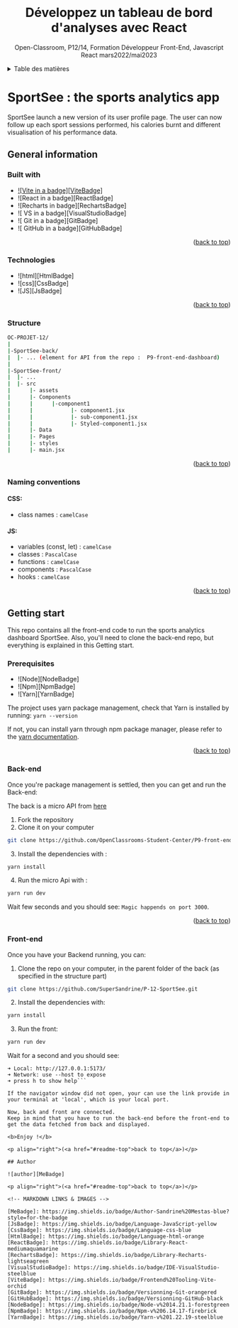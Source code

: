 <a name="readme-top"></a>
<br />

<div align="center">
  <h1 align="center">Développez un tableau de bord d'analyses avec React</h1>

  <p align="center">
    Open-Classroom, P12/14, Formation Développeur Front-End, Javascript React mars2022/mai2023
    <br />
  </p>
</div>

<details>
  <summary>Table des matières</summary>
  <ol>
    <li><a href="#SportSee-:-the-sports-analytics-app"> SportSee : the sports analytics app</a>
    <ul>
      <li><a href="#General-information">General information</a></li>
      <ul>
        <li><a href="#Built-with">Built with</a></li>
        <li><a href="#Technologies">Technologies</a></li>
        <li><a href="#Naming-conventions">Naming conventions</a></li>
      </ul>
      <li><a href="#Getting-start">Getting start</a></li>
      <ul>
        <li><a href="#Prerequisites">Prerequisites</a></li>
        <li><a href="#Back-end">Back-end</a></li>
        <li><a href="#Front-end">Front-end</a></li>
      </ul>
      <li><a href="#Author">Author</a></li>
    </ul>
  </li>
  </ol>
</details>

# SportSee : the sports analytics app

SportSee launch a new version of its user profile page. The user can now follow up each sport sessions performed, his calories burnt and different visualisation of his performance data.

## General information

### Built with

- [![Vite in a badge][ViteBadge]](https://vitejs.dev/)
- ![React in a badge][ReactBadge]
- ![Recharts in badge][RechartsBadge]
- ![ VS in a badge][VisualStudioBadge]
- ![ Git in a badge][GitBadge]
- ![ GitHub in a badge][GitHubBadge]

<p align="right">(<a href="#readme-top">back to top</a>)</p>

### Technologies

- ![html][HtmlBadge]
- ![css][CssBadge]
- ![JS][JsBadge]
<p align="right">(<a href="#readme-top">back to top</a>)</p>

### Structure

```bash
OC-PROJET-12/
|
|-SportSee-back/
|  |- ... (element for API from the repo :  P9-front-end-dashboard)
|
|-SportSee-front/
|  |- ...
|  |- src
|      |- assets
|      |- Components
|      |      |-component1
|      |            |- component1.jsx
|      |            |- sub-component1.jsx
|      |            |- Styled-component1.jsx
|      |- Data
|      |- Pages
|      |- styles
|      |- main.jsx
```

<p align="right">(<a href="#readme-top">back to top</a>)</p>

### Naming conventions

#### CSS:

- class names : `camelCase`

#### JS:

- variables (const, let) : `camelCase`
- classes : `PascalCase`
- functions : `camelCase`
- components : `PascalCase`
- hooks : `camelCase`

<p align="right">(<a href="#readme-top">back to top</a>)</p>

## Getting start

This repo contains all the front-end code to run the sports analytics dashboard SportSee. Also, you'll need to clone the back-end repo, but everything is explained in this Getting start.

### Prerequisites

- ![Node][NodeBadge]
- ![Npm][NpmBadge]
- ![Yarn][YarnBadge]

The project uses yarn package management, check that Yarn is installed by running: `yarn --version`

If not, you can install yarn through npm package manager, please refer to the [yarn documentation](https://classic.yarnpkg.com/en/docs/getting-started).

<p align="right">(<a href="#readme-top">back to top</a>)</p>

### Back-end

Once you're package management is settled, then you can get and run the Back-end:

The back is a micro API from [here](https://github.com/OpenClassrooms-Student-Center/P9-front-end-dashboard)

1. Fork the repository
2. Clone it on your computer

```sh
git clone https://github.com/OpenClassrooms-Student-Center/P9-front-end-dashboard.git
```

3. Install the dependencies with :

```sh
yarn install
```

4. Run the micro Api with :

```sh
yarn run dev
```

Wait few seconds and you should see:
`Magic happends on port 3000`.

<p align="right">(<a href="#readme-top">back to top</a>)</p>

### Front-end

Once you have your Backend running, you can:

1. Clone the repo on your computer, in the parent folder of the back (as specified in the structure part)

```sh
git clone https://github.com/SuperSandrine/P-12-SportSee.git
```

2. Install the dependencies with:

```sh
yarn install
```

3. Run the front:

```sh
yarn run dev
```

Wait for a second and you should see:

````VITE v4.1.3 ready in 289 ms
➜ Local: http://127.0.0.1:5173/
➜ Network: use --host to expose
➜ press h to show help```

If the navigator window did not open, your can use the link provide in your terminal at 'local', which is your local port.

Now, back and front are connected.
Keep in mind that you have to run the back-end before the front-end to get the data fetched from back and displayed.

<b>Enjoy !</b>

<p align="right">(<a href="#readme-top">back to top</a>)</p>

## Author

![author][MeBadge]

<p align="right">(<a href="#readme-top">back to top</a>)</p>

<!-- MARKDOWN LINKS & IMAGES -->

[MeBadge]: https://img.shields.io/badge/Author-Sandrine%20Mestas-blue?style=for-the-badge
[JsBadge]: https://img.shields.io/badge/Language-JavaScript-yellow
[CssBadge]: https://img.shields.io/badge/Language-css-blue
[HtmlBadge]: https://img.shields.io/badge/Language-html-orange
[ReactBadge]: https://img.shields.io/badge/Library-React-mediumaquamarine
[RechartsBadge]: https://img.shields.io/badge/Library-Recharts-lightseagreen
[VisualStudioBadge]: https://img.shields.io/badge/IDE-VisualStudio-steelblue
[ViteBadge]: https://img.shields.io/badge/Frontend%20Tooling-Vite-orchid
[GitBadge]: https://img.shields.io/badge/Versionning-Git-orangered
[GitHubBadge]: https://img.shields.io/badge/Versionning-GitHub-black
[NodeBadge]: https://img.shields.io/badge/Node-v%2014.21.1-forestgreen
[NpmBadge]: https://img.shields.io/badge/Npm-v%206.14.17-firebrick
[YarnBadge]: https://img.shields.io/badge/Yarn-v%201.22.19-steelblue
````
